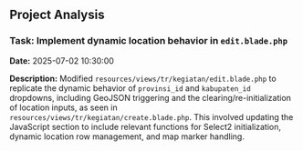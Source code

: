 ## Project Analysis

### Task: Implement dynamic location behavior in `edit.blade.php`

**Date:** 2025-07-02 10:30:00

**Description:** Modified `resources/views/tr/kegiatan/edit.blade.php` to replicate the dynamic behavior of `provinsi_id` and `kabupaten_id` dropdowns, including GeoJSON triggering and the clearing/re-initialization of location inputs, as seen in `resources/views/tr/kegiatan/create.blade.php`. This involved updating the JavaScript section to include relevant functions for Select2 initialization, dynamic location row management, and map marker handling.